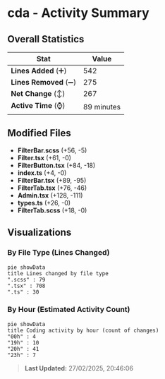 # cda - Activity Summary 

## Overall Statistics

| Stat                   | Value                                                             |
| ---------------------- | ----------------------------------------------------------------- |
| **Lines Added** (➕)   | 542                                          |
| **Lines Removed** (➖) | 275                                        |
| **Net Change** (↕)    | 267                |
| **Active Time** (⌚)   | 89 minutes |


## Modified Files
- **FilterBar.scss** (+56, -5)
- **Filter.tsx** (+61, -0)
- **FilterButton.tsx** (+84, -18)
- **index.ts** (+4, -0)
- **FilterBar.tsx** (+89, -95)
- **FilterTab.tsx** (+76, -46)
- **Admin.tsx** (+128, -111)
- **types.ts** (+26, -0)
- **FilterTab.scss** (+18, -0)

## Visualizations

### By File Type (Lines Changed)

```mermaid
pie showData
title Lines changed by file type
".scss" : 79
".tsx" : 708
".ts" : 30
```

### By Hour (Estimated Activity Count)

```mermaid
pie showData
title Coding activity by hour (count of changes)
"00h" : 4
"19h" : 10
"20h" : 41
"23h" : 7
```


> **Last Updated:** 27/02/2025, 20:46:06